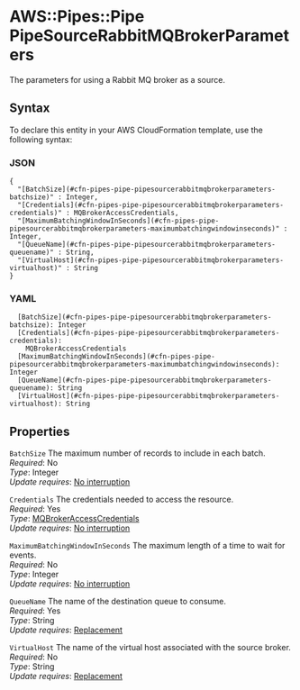 # AWS::Pipes::Pipe PipeSourceRabbitMQBrokerParameters<a name="aws-properties-pipes-pipe-pipesourcerabbitmqbrokerparameters"></a>

The parameters for using a Rabbit MQ broker as a source\.

## Syntax<a name="aws-properties-pipes-pipe-pipesourcerabbitmqbrokerparameters-syntax"></a>

To declare this entity in your AWS CloudFormation template, use the following syntax:

### JSON<a name="aws-properties-pipes-pipe-pipesourcerabbitmqbrokerparameters-syntax.json"></a>

```
{
  "[BatchSize](#cfn-pipes-pipe-pipesourcerabbitmqbrokerparameters-batchsize)" : Integer,
  "[Credentials](#cfn-pipes-pipe-pipesourcerabbitmqbrokerparameters-credentials)" : MQBrokerAccessCredentials,
  "[MaximumBatchingWindowInSeconds](#cfn-pipes-pipe-pipesourcerabbitmqbrokerparameters-maximumbatchingwindowinseconds)" : Integer,
  "[QueueName](#cfn-pipes-pipe-pipesourcerabbitmqbrokerparameters-queuename)" : String,
  "[VirtualHost](#cfn-pipes-pipe-pipesourcerabbitmqbrokerparameters-virtualhost)" : String
}
```

### YAML<a name="aws-properties-pipes-pipe-pipesourcerabbitmqbrokerparameters-syntax.yaml"></a>

```
  [BatchSize](#cfn-pipes-pipe-pipesourcerabbitmqbrokerparameters-batchsize): Integer
  [Credentials](#cfn-pipes-pipe-pipesourcerabbitmqbrokerparameters-credentials):
    MQBrokerAccessCredentials
  [MaximumBatchingWindowInSeconds](#cfn-pipes-pipe-pipesourcerabbitmqbrokerparameters-maximumbatchingwindowinseconds): Integer
  [QueueName](#cfn-pipes-pipe-pipesourcerabbitmqbrokerparameters-queuename): String
  [VirtualHost](#cfn-pipes-pipe-pipesourcerabbitmqbrokerparameters-virtualhost): String
```

## Properties<a name="aws-properties-pipes-pipe-pipesourcerabbitmqbrokerparameters-properties"></a>

`BatchSize` <a name="cfn-pipes-pipe-pipesourcerabbitmqbrokerparameters-batchsize"></a>
The maximum number of records to include in each batch\.  
_Required_: No  
_Type_: Integer  
_Update requires_: [No interruption](https://docs.aws.amazon.com/AWSCloudFormation/latest/UserGuide/using-cfn-updating-stacks-update-behaviors.html#update-no-interrupt)

`Credentials` <a name="cfn-pipes-pipe-pipesourcerabbitmqbrokerparameters-credentials"></a>
The credentials needed to access the resource\.  
_Required_: Yes  
_Type_: [MQBrokerAccessCredentials](aws-properties-pipes-pipe-mqbrokeraccesscredentials.md)  
_Update requires_: [No interruption](https://docs.aws.amazon.com/AWSCloudFormation/latest/UserGuide/using-cfn-updating-stacks-update-behaviors.html#update-no-interrupt)

`MaximumBatchingWindowInSeconds` <a name="cfn-pipes-pipe-pipesourcerabbitmqbrokerparameters-maximumbatchingwindowinseconds"></a>
The maximum length of a time to wait for events\.  
_Required_: No  
_Type_: Integer  
_Update requires_: [No interruption](https://docs.aws.amazon.com/AWSCloudFormation/latest/UserGuide/using-cfn-updating-stacks-update-behaviors.html#update-no-interrupt)

`QueueName` <a name="cfn-pipes-pipe-pipesourcerabbitmqbrokerparameters-queuename"></a>
The name of the destination queue to consume\.  
_Required_: Yes  
_Type_: String  
_Update requires_: [Replacement](https://docs.aws.amazon.com/AWSCloudFormation/latest/UserGuide/using-cfn-updating-stacks-update-behaviors.html#update-replacement)

`VirtualHost` <a name="cfn-pipes-pipe-pipesourcerabbitmqbrokerparameters-virtualhost"></a>
The name of the virtual host associated with the source broker\.  
_Required_: No  
_Type_: String  
_Update requires_: [Replacement](https://docs.aws.amazon.com/AWSCloudFormation/latest/UserGuide/using-cfn-updating-stacks-update-behaviors.html#update-replacement)
